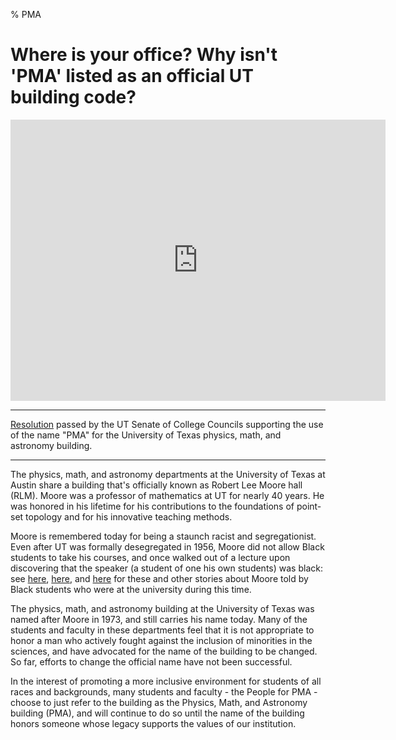 % PMA

# Where is your office? Why isn't 'PMA' listed as an official UT building code?

<iframe src="https://www.google.com/maps/embed?pb=!1m18!1m12!1m3!1d3445.1759735755327!2d-97.73864048498588!3d30.289051581793995!2m3!1f0!2f0!3f0!3m2!1i1024!2i768!4f13.1!3m3!1m2!1s0x8644b59beadc5a25%3A0xb5decc12e46c5d65!2sKuehne%20Physics%20Mathematics%20Astronomy%20Library!5e0!3m2!1sen!2sus!4v1591408396822!5m2!1sen!2sus" width="600" height="450" frameborder="0" style="border:0;" allowfullscreen="" aria-hidden="false" tabindex="0"></iframe>

*************************************************************************

[Resolution](https://static1.squarespace.com/static/57c75a1cf5e2317342584ca0/t/5e73d50a17379b5a471ab959/1584649491025/S.R.%2B1904%2B-%2BA%2BResolution%2BIn%2BSupport%2Bof%2Bthe%2BPeople%2Bfor%2BPMA%2BMovement%2Band%2BPMA-Related%2BInclusion%2BInitiatives.pdf) passed by the UT Senate of College Councils supporting the use of the name "PMA" for the University of Texas physics, math, and astronomy building.

**************************************************************************

The physics, math, and astronomy departments at the University of Texas at Austin share a building that's officially known as Robert Lee Moore hall (RLM). Moore was a professor of mathematics at UT for nearly 40 years. He was honored in his lifetime for his contributions to the foundations of point-set topology and for his innovative teaching methods.

Moore is remembered today for being a staunch racist and segregationist. Even after UT was formally desegregated in 1956, Moore did not allow Black students to take his courses, and once walked out of a lecture upon discovering that the speaker (a student of one his own students) was black: see [here](http://math.buffalo.edu/mad/PEEPS/johnson_raymondl.html), [here](http://math.buffalo.edu/mad/PEEPS/hunt_walkere.html), and [here](http://math.buffalo.edu/mad/PEEPS/mayes_vivienne_malone.html) for these and other stories about Moore told by Black students who were at the university during this time.

The physics, math, and astronomy building at the University of Texas was named after Moore in 1973, and still carries his name today. Many of the students and faculty in these departments feel that it is not appropriate to honor a man who actively fought against the inclusion of minorities in the sciences, and have advocated for the name of the building to be changed. So far, efforts to change the official name have not been successful.

In the interest of promoting a more inclusive environment for students of all races and backgrounds, many students and faculty - the People for PMA - choose to just refer to the building as the Physics, Math, and Astronomy building (PMA), and will continue to do so until the name of the building honors someone whose legacy supports the values of our institution.